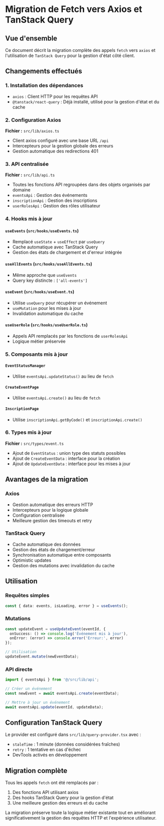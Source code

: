 # Migration de Fetch vers Axios et TanStack Query

## Vue d'ensemble

Ce document décrit la migration complète des appels `fetch` vers `axios` et l'utilisation de `TanStack Query` pour la gestion d'état côté client.

## Changements effectués

### 1. Installation des dépendances

- `axios` : Client HTTP pour les requêtes API
- `@tanstack/react-query` : Déjà installé, utilisé pour la gestion d'état et du cache

### 2. Configuration Axios

**Fichier :** `src/lib/axios.ts`

- Client axios configuré avec une base URL `/api`
- Intercepteurs pour la gestion globale des erreurs
- Gestion automatique des redirections 401

### 3. API centralisée

**Fichier :** `src/lib/api.ts`

- Toutes les fonctions API regroupées dans des objets organisés par domaine
- `eventsApi` : Gestion des événements
- `inscriptionApi` : Gestion des inscriptions
- `userRolesApi` : Gestion des rôles utilisateur

### 4. Hooks mis à jour

#### `useEvents` (`src/hooks/useEvents.ts`)
- Remplacé `useState` + `useEffect` par `useQuery`
- Cache automatique avec TanStack Query
- Gestion des états de chargement et d'erreur intégrée

#### `useAllEvents` (`src/hooks/useAllEvents.ts`)
- Même approche que `useEvents`
- Query key distincte : `['all-events']`

#### `useEvent` (`src/hooks/useEvent.ts`)
- Utilise `useQuery` pour récupérer un événement
- `useMutation` pour les mises à jour
- Invalidation automatique du cache

#### `useUserRole` (`src/hooks/useUserRole.ts`)
- Appels API remplacés par les fonctions de `userRolesApi`
- Logique métier préservée

### 5. Composants mis à jour

#### `EventStatusManager`
- Utilise `eventsApi.updateStatus()` au lieu de `fetch`

#### `CreateEventPage`
- Utilise `eventsApi.create()` au lieu de `fetch`

#### `InscriptionPage`
- Utilise `inscriptionApi.getByCode()` et `inscriptionApi.create()`

### 6. Types mis à jour

**Fichier :** `src/types/event.ts`

- Ajout de `EventStatus` : union type des statuts possibles
- Ajout de `CreateEventData` : interface pour la création
- Ajout de `UpdateEventData` : interface pour les mises à jour

## Avantages de la migration

### Axios
- Gestion automatique des erreurs HTTP
- Intercepteurs pour la logique globale
- Configuration centralisée
- Meilleure gestion des timeouts et retry

### TanStack Query
- Cache automatique des données
- Gestion des états de chargement/erreur
- Synchronisation automatique entre composants
- Optimistic updates
- Gestion des mutations avec invalidation du cache

## Utilisation

### Requêtes simples
```typescript
const { data: events, isLoading, error } = useEvents();
```

### Mutations
```typescript
const updateEvent = useUpdateEvent(eventId, {
  onSuccess: () => console.log('Événement mis à jour'),
  onError: (error) => console.error('Erreur:', error)
});

// Utilisation
updateEvent.mutate(newEventData);
```

### API directe
```typescript
import { eventsApi } from '@/src/lib/api';

// Créer un événement
const newEvent = await eventsApi.create(eventData);

// Mettre à jour un événement
await eventsApi.update(eventId, updateData);
```

## Configuration TanStack Query

Le provider est configuré dans `src/lib/query-provider.tsx` avec :
- `staleTime` : 1 minute (données considérées fraîches)
- `retry` : 1 tentative en cas d'échec
- DevTools activés en développement

## Migration complète

Tous les appels `fetch` ont été remplacés par :
1. Des fonctions API utilisant axios
2. Des hooks TanStack Query pour la gestion d'état
3. Une meilleure gestion des erreurs et du cache

La migration préserve toute la logique métier existante tout en améliorant significativement la gestion des requêtes HTTP et l'expérience utilisateur.
